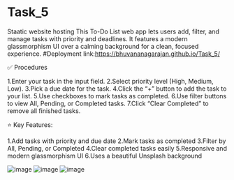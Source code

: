 # Task_5
Staatic website hosting
This To-Do List web app lets users add, filter, and manage tasks with priority and deadlines. It features a modern glassmorphism UI over a calming background for a clean, focused experience.
#Deployment link:https://bhuvananagarajan.github.io/Task_5/

✅ Procedures

1.Enter your task in the input field.
2.Select priority level (High, Medium, Low).
3.Pick a due date for the task.
4.Click the “+” button to add the task to your list.
5.Use checkboxes to mark tasks as completed.
6.Use filter buttons to view All, Pending, or Completed tasks.
7.Click “Clear Completed” to remove all finished tasks.

⭐ Key Features:

1.Add tasks with priority and due date
2.Mark tasks as completed
3.Filter by All, Pending, or Completed
4.Clear completed tasks easily
5.Responsive and modern glassmorphism UI
6.Uses a beautiful Unsplash background



![image](https://github.com/user-attachments/assets/a9c57a5f-d1f0-439f-83f2-03bd037aade9)
![image](https://github.com/user-attachments/assets/45024dc6-e821-41f9-977c-6eb6d3e23f16)
![image](https://github.com/user-attachments/assets/26f6e5a6-ae75-4070-abda-db388a85810a)

